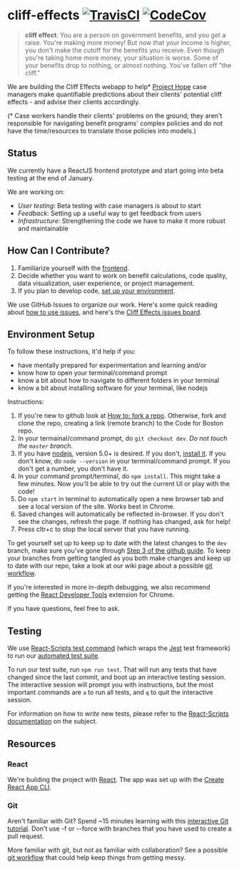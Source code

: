 # cliff-effects [![TravisCI](https://travis-ci.org/codeforboston/cliff-effects.svg?style=shield)](https://travis-ci.org/codeforboston/cliff-effects) [![CodeCov](https://img.shields.io/codecov/c/github/codeforboston/cliff-effects.svg)](https://codecov.io/gh/codeforboston/cliff-effects)

> **cliff effect**: You are a person on government benefits, and you get a raise. You're making more money! But now that your income is higher, you don't make the cutoff for the benefits you receive. Even though you're taking home more money, your situation is worse. Some of your benefits drop to nothing, or almost nothing. You've fallen off "the cliff."

We are building the Cliff Effects webapp to help\* [Project Hope](http://www.prohope.org/about/) case managers make quantifiable predictions about their clients' potential cliff effects - and advise their clients accordingly.

(\* Case workers handle their clients' problems on the ground; they aren't responsible for navigating benefit programs' complex policies and do not have the time/resources to translate those policies into models.)

## Status

We currently have a ReactJS frontend prototype and start going into beta testing at the end of January.

We are working on:

- _User testing_: Beta testing with case managers is about to start
- _Feedback_: Setting up a useful way to get feedback from users
- _Infrastructure_: Strengthening the code we have to make it more robust and maintainable

## How Can I Contribute?

1.  Familiarize yourself with the [frontend](https://codeforboston.github.io/cliff-effects/#/).
2.  Decide whether you want to work on benefit calculations, code quality, data visualization, user experience, or project management.
3.  If you plan to develop code, [set up your environment](#environment-setup).

We use GitHub Issues to organize our work. Here's some quick reading about [how to use issues](https://guides.github.com/features/issues/), and here's the [Cliff Effects issues board](https://github.com/codeforboston/cliff-effects/milestone/1).

## Environment Setup

To follow these instructions, it'd help if you:

- have mentally prepared for experimentation and learning and/or
- know how to open your terminal/command prompt
- know a bit about how to navigate to different folders in your terminal
- know a bit about installing software for your terminal, like nodejs

Instructions:

1.  If you're new to github look at [How to: fork a repo](https://help.github.com/articles/fork-a-repo/). Otherwise, fork and clone the repo, creating a link (remote branch) to the Code for Boston repo.
2.  In your termainal/command prompt, do `git checkout dev`. _Do not touch the `master` branch._
3.  If you have [nodejs](https://nodejs.org/en/), version 5.0+ is desired. If you don't, [install it](https://nodejs.org/en/download/). If you don't know, do `node --version` in your terminal/command prompt. If you don't get a number, you don't have it.
4.  In your command prompt/terminal, do `npm install`. This might take a few minutes. Now you'll be able to try out the current UI or play with the code!
5.  Do `npm start` in terminal to automatically open a new browser tab and see a local version of the site. Works best in Chrome.
6.  Saved changes will automatically be reflected in-browser. If you don't see the changes, refresh the page. If nothing has changed, ask for help!
7.  Press cltr+c to stop the local server that you have running.

<!-- Further discussion needed. See outdated comments for merge #154 (near the bottom of them). -->

To get yourself set up to keep up to date with the latest changes to the `dev` branch, make sure you've gone through [Step 3 of the github guide](https://help.github.com/articles/fork-a-repo/#step-3-configure-git-to-sync-your-fork-with-the-original-spoon-knife-repository). To keep your branches from getting tangled as you both make changes and keep up to date with our repo, take a look at our wiki page about a possible [git workflow](https://github.com/codeforboston/cliff-effects/wiki/Git-Workflow).

<!-- Further discussion needed. See outdated comments for merge #154 (near the bottom of them). -->

If you're interested in more in-depth debugging, we also recommend getting the [React Developer Tools](https://www.google.com/url?sa=t&rct=j&q=&esrc=s&source=web&cd=4&cad=rja&uact=8&ved=0ahUKEwiZ__6Vg_jVAhWQ14MKHczrDtoQFgg4MAM&url=https%3A%2F%2Fchrome.google.com%2Fwebstore%2Fdetail%2Freact-developer-tools%2Ffmkadmapgofadopljbjfkapdkoienihi%3Fhl%3Den&usg=AFQjCNEv0udXgBoaukzJa59I_vufhScUbQ) extension for Chrome.

If you have questions, feel free to ask.

## Testing

We use [React-Scripts test command](https://github.com/facebookincubator/create-react-app/blob/master/packages/react-scripts/template/README.md#running-tests) (which wraps the [Jest](https://facebook.github.io/jest/) test framework) to run our [automated test suite](https://en.wikipedia.org/wiki/Test_automation).

To run our test suite, run `npm run test`. That will run any tests that have changed since the last commit, and boot up an interactive testing session. The interactive session will prompt you with instructions, but the most important commands are `a` to run all tests, and `q` to quit the interactive session.

For information on how to _write_ new tests, please refer to the [React-Scripts documentation](https://github.com/facebookincubator/create-react-app/blob/master/packages/react-scripts/template/README.md#writing-tests) on the subject.

## Resources

### React

We're building the project with [React](https://facebook.github.io/react/docs/react-api.html). The app was set up with the [Create React App CLI](https://github.com/facebookincubator/create-react-app/blob/master/packages/react-scripts/template/README.md).

### Git

Aren't familiar with Git? Spend ~15 minutes learning with this [interactive Git tutorial](https://try.github.io/levels/1/challenges/1). Don't use -f or --force with branches that you have used to create a pull request.

More familiar with git, but not as familiar with collaboration? See a possible [git workflow](https://github.com/codeforboston/cliff-effects/wiki/Git-Workflow) that could help keep things from getting messy.
